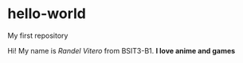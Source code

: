 # hello-world
My first repository

Hi! My name is *Randel Vitero* from BSIT3-B1. **I love anime and games**
